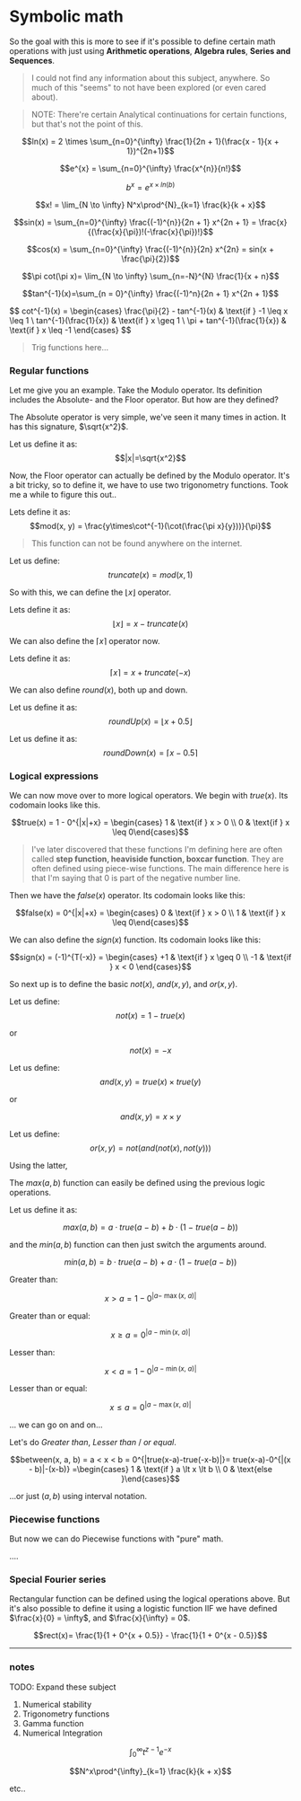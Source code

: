# Symbolic math

So the goal with this is more to see if it's possible to define certain math operations with just using **Arithmetic operations**, **Algebra rules**, **Series and Sequences**.


> I could not find any information about this subject, anywhere. 
> So much of this "seems" to not have been explored (or even cared about).


> NOTE: There're certain Analytical continuations for certain functions, but that's not the point of this.


$$ln(x) = 2 \times \sum_{n=0}^{\infty} \frac{1}{2n + 1}(\frac{x - 1}{x + 1})^{2n+1}$$

$$e^{x} = \sum_{n=0}^{\infty} \frac{x^{n}}{n!}$$

$$b^{x} = e^{x \times ln(b)}$$

$$x! = \lim_{N \to \infty} N^x\prod^{N}_{k=1} \frac{k}{k + x}$$

$$sin(x) = \sum_{n=0}^{\infty} \frac{(-1)^{n}}{2n + 1} x^{2n + 1} = \frac{x}{(\frac{x}{\pi})!(-\frac{x}{\pi})!}$$

$$cos(x) = \sum_{n=0}^{\infty} \frac{(-1)^{n}}{2n} x^{2n} = sin(x + \frac{\pi}{2})$$

$$\pi cot(\pi x)= \lim_{N \to \infty} \sum_{n=-N}^{N} \frac{1}{x + n}$$

$$tan^{-1}(x)=\sum_{n = 0}^{\infty} \frac{(-1)^n}{2n + 1} x^{2n + 1}$$

$$
cot^{-1}(x) = \begin{cases} \frac{\pi}{2} - tan^{-1}(x) & \text{if } -1 \leq x \leq 1 \\
tan^{-1}(\frac\{1}{x}) & \text{if } x \geq 1 \\
\pi + tan^{-1}(\frac\{1}{x}) & \text{if } x \leq -1 \end{cases}
$$

> Trig functions here...

### Regular functions
Let me give you an example. Take the Modulo operator. Its definition includes the Absolute- and the Floor operator. But how are they defined?

The Absolute operator is very simple, we've seen it many times in action. It has this signature, $\sqrt{x^2}$.

Let us define it as: $$|x|=\sqrt{x^2}$$

Now, the Floor operator can actually be defined by the Modulo operator. It's a bit tricky, so to define it, we have to use two trigonometry functions. Took me a while to figure this out..

Lets define it as: $$mod(x, y) = \frac{y\times\cot^{-1}(\cot(\frac{\pi x}{y}))}{\pi}$$
>This function can not be found anywhere on the internet.

Let us define: $$truncate(x) = mod(x, 1)$$

So with this, we can define the $\lfloor x \rfloor$ operator.

Lets define it as: $$\lfloor x \rfloor = x - truncate(x)$$

We can also define the $\lceil x \rceil$ operator now.

Lets define it as: $$\lceil x \rceil = x + truncate(-x)$$

We can also define $round(x)$, both up and down.

Let us define it as: $$roundUp(x) = \lfloor x + 0.5 \rfloor$$

Let us define it as: $$roundDown(x) = \lceil x - 0.5 \rceil$$


### Logical expressions
We can now move over to more logical operators. We begin with $true(x)$. Its codomain looks like this.

$$true(x) = 1 - 0^{|x|+x} = \begin{cases} 1 & \text{if } x > 0 \\
0 & \text{if } x \leq   0\end{cases}$$

>I've later discovered that these functions I'm defining here are often called **step function, heaviside function, boxcar function**.
>They are often defined using piece-wise functions. The main difference here is that I'm saying that 0 is part of the negative number line.


Then we have the $false(x)$ operator. Its codomain looks like this:

$$false(x) = 0^{|x|+x} = \begin{cases} 0 & \text{if } x > 0 \\
1 & \text{if } x \leq   0\end{cases}$$

We can also define the $sign(x)$ function. Its codomain looks like this:

$$sign(x) = (-1)^{T(-x)} = \begin{cases} +1 & \text{if } x \geq   0 \\
-1 & \text{if } x < 0 \end{cases}$$

So next up is to define the basic $not(x)$, $and(x, y)$, and $or(x, y)$.

Let us define: $$not(x) = 1 - true(x)$$

or

$$not(x) = -x$$

Let us define: $$and(x, y) = true(x) \times true(y)$$

or

$$and(x, y) = x \times y$$

Let us define: $$or(x, y) = not(and(not(x), not(y)))$$

Using the latter, 

The $max(a, b)$ function can easily be defined using the previous logic operations.

Let us define it as:

$$max(a, b) = a\cdot true\left(a\ -\ b\right)\ +\ b\cdot\left(1\ -\ true\left(a\ -\ b\right)\right)$$

and the $min(a, b)$ function can then just switch the arguments around.

$$min(a, b) = b\cdot true\left(a\ -\ b\right)\ +\ a\cdot\left(1\ -\ true\left(a\ -\ b\right)\right)$$

Greater than:

$$x \gt a = 1-0^{\left|a-\ \max\left(x,\ a\right)\right|}$$

Greater than or equal:

$$x \geq a = 0^{\left|a\ -\ \min\left(x,\ a\right)\right|}$$

Lesser than:

$$x < a = 1-0^{\left|a\ -\ \min\left(x,\ a\right)\right|}$$

Lesser than or equal:

$$x \leq a = 0^{\left|a\ -\ \max\left(x,\ a\right)\right|}$$

... we can go on and on...


Let's do *Greater than*, *Lesser than* / *or equal*.

$$between(x, a, b) = a < x < b = 0^{|true(x-a)-true(-x-b)|}= true(x-a)-0^{|(x - b)|-(x-b)} =\begin{cases} 1 & \text{if } a \lt x \lt b \\ 
0 & \text{else }\end{cases}$$

...or just $(a, b)$ using interval notation.

### Piecewise functions

But now we can do Piecewise functions with "pure" math.

....


### Special Fourier series

Rectangular function can be defined using the logical operations above. But it's also possible to define it using a logistic function IIF we have defined $\frac{x}{0} = \infty$, and $\frac{x}{\infty} = 0$.

$$rect(x)= \frac{1}{1 + 0^{x + 0.5}} - \frac{1}{1 + 0^{x - 0.5}}$$


----------------------


### notes

TODO: Expand these subject
1. Numerical stability
2. Trigonometry functions
3. Gamma function
4. Numerical Integration



$$\int^{\infty}_{0} t^{z-1}e^{-x}$$

$$N^x\prod^{\infty}_{k=1} \frac{k}{k + x}$$

etc..

